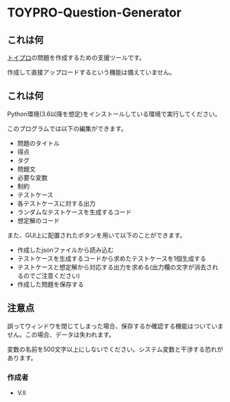# TOYPRO-Question-Generator
## これは何
[トイプロ](https://app.toy-pro.net/ "TOYPRO Home")の問題を作成するための支援ツールです。

作成して直接アップロードするという機能は備えていません。
## これは何
Python環境(3.6以降を想定)をインストールしている環境で実行してください。

このプログラムでは以下の編集ができます。

+ 問題のタイトル
+ 得点
+ タグ
+ 問題文
+ 必要な変数
+ 制約
+ テストケース
+ 各テストケースに対する出力
+ ランダムなテストケースを生成するコード
+ 想定解のコード

また、GUI上に配置されたボタンを用いて以下のことができます。

+ 作成したjsonファイルから読み込む
+ テストケースを生成するコードから求めたテストケースを1個生成する
+ テストケースと想定解から対応する出力を求める(出力欄の文字が消去されるのでご注意ください)
+ 作成した問題を保存する

## 注意点
誤ってウィンドウを閉じてしまった場合、保存するか確認する機能はついていません。この場合、データは失われます。

変数の名前を500文字以上にしないでください。システム変数と干渉する恐れがあります。
### 作成者
+ V.ll
